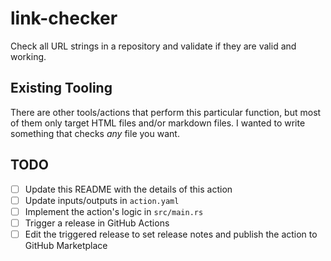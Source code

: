 # link-checker

Check all URL strings in a repository and validate if they are valid and working.

## Existing Tooling

There are other tools/actions that perform this particular function, but most of them only target HTML files and/or markdown files.
I wanted to write something that checks *any* file you want.

## TODO

- [ ] Update this README with the details of this action
- [ ] Update inputs/outputs in `action.yaml`
- [ ] Implement the action's logic in `src/main.rs`
- [ ] Trigger a release in GitHub Actions
- [ ] Edit the triggered release to set release notes and publish the action to GitHub Marketplace
